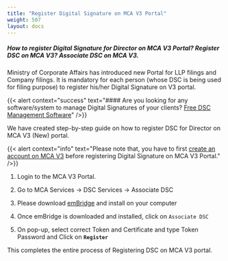 ```yaml
---
title: "Register Digital Signature on MCA V3 Portal"
weight: 507
layout: docs
---
```


##### How to register Digital Signature for Director on MCA V3 Portal? Register DSC on MCA V3? Associate DSC on MCA V3.

Ministry of Corporate Affairs has introduced new Portal for LLP filings and Company filings. It is mandatory for each person (whose DSC is being used for filing purpose) to register his/her Digital Signature on V3 portal.

{{< alert context="success" text="#### Are you looking for any software/system to manage Digital Signatures of your clients? [Free DSC Management Software](https://cspratik.gitbook.io/dsc-management-software/)" />}}

We have created step-by-step guide on how to register DSC for Director on MCA V3 (New) portal.

{{< alert context="info" text="Please note that, you have to first [create an account on MCA V3](/docs/technical-guide/mca-website/register-user-on-mca-v3-portal/) before registering Digital Signature on MCA V3 Portal." />}}

1. Login to the MCA V3 Portal.

2. Go to MCA Services -> DSC Services -> Associate DSC

3. Please download [emBridge](https://embridge.emudhra.com/) and install on your computer

4. Once emBridge is downloaded and installed, click on `Associate DSC`

5. On pop-up, select correct Token and Certificate and type Token Password and Click on **`Register`**

This completes the entire process of Registering DSC on MCA V3 portal.&#x20;